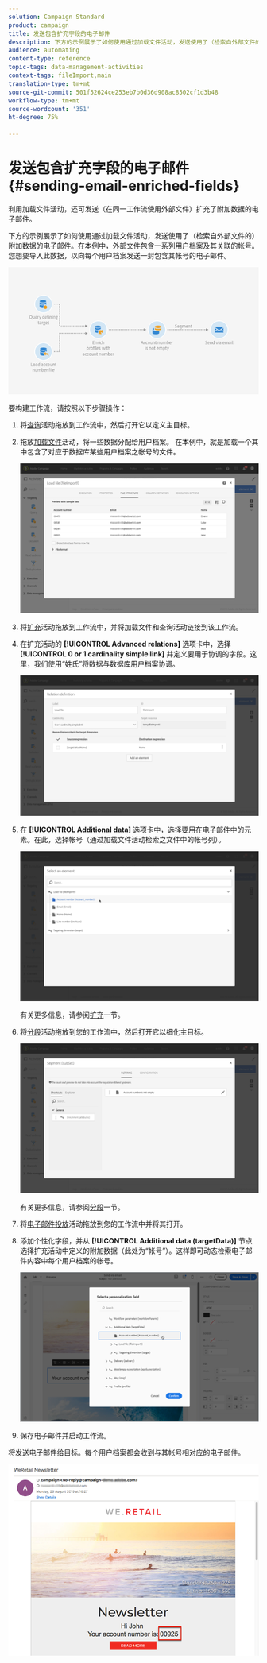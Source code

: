 ```yaml
---
solution: Campaign Standard
product: campaign
title: 发送包含扩充字段的电子邮件
description: 下方的示例展示了如何使用通过加载文件活动，发送使用了（检索自外部文件的）附加数据的电子邮件。
audience: automating
content-type: reference
topic-tags: data-management-activities
context-tags: fileImport,main
translation-type: tm+mt
source-git-commit: 501f52624ce253eb7b0d36d908ac8502cf1d3b48
workflow-type: tm+mt
source-wordcount: '351'
ht-degree: 75%

---
```



# 发送包含扩充字段的电子邮件 {#sending-email-enriched-fields}

<!--A new example showing how to send an email containing additional data retrieved from a load file activity has been added. [Read more](example-2-email-with-enriched-fields)-->

利用加载文件活动，还可发送（在同一工作流使用外部文件）扩充了附加数据的电子邮件。

下方的示例展示了如何使用通过加载文件活动，发送使用了（检索自外部文件的）附加数据的电子邮件。在本例中，外部文件包含一系列用户档案及其关联的帐号。您想要导入此数据，以向每个用户档案发送一封包含其帐号的电子邮件。

![](assets/load_file_workflow_ex2.png)

要构建工作流，请按照以下步骤操作：

1. 将[查询](../../automating/using/query.md)活动拖放到工作流中，然后打开它以定义主目标。

   <!--The Query activity is presented in the [Query](../../automating/using/query.md) section.-->

1. 拖放[加载文件](../../automating/using/load-file.md)活动，将一些数据分配给用户档案。 在本例中，就是加载一个其中包含了对应于数据库某些用户档案之帐号的文件。

   ![](assets/load_file_activity.png)

1. 将[扩充](../../automating/using/enrichment.md)活动拖放到工作流中，并将加载文件和查询活动链接到该工作流。

1. 在扩充活动的 **[!UICONTROL Advanced relations]** 选项卡中，选择 **[!UICONTROL 0 or 1 cardinality simple link]** 并定义要用于协调的字段。这里，我们使用“姓氏”将数据与数据库用户档案协调。

   ![](assets/load_file_enrichment_relation.png)

1. 在 **[!UICONTROL Additional data]** 选项卡中，选择要用在电子邮件中的元素。在此，选择帐号（通过加载文件活动检索之文件中的帐号列）。

   ![](assets/load_file_enrichment_select_element.png)

   <!--![](assets/load_file_enrichment_additional_data.png)-->

   有关更多信息，请参阅[扩充](../../automating/using/enrichment.md)一节。

1. 将[分段](../../automating/using/segmentation.md)活动拖放到您的工作流中，然后打开它以细化主目标。

   ![](assets/load_file_segmentation.png)

   有关更多信息，请参阅[分段](../../automating/using/segmentation.md)一节。

1. 将[电子邮件投放](../../automating/using/email-delivery.md)活动拖放到您的工作流中并将其打开。

   <!--The Email delivery activity is presented in the [Email delivery](../../automating/using/email-delivery.md) section.-->

1. 添加个性化字段，并从 **[!UICONTROL Additional data (targetData)]** 节点选择扩充活动中定义的附加数据（此处为“帐号”）。这样即可动态检索电子邮件内容中每个用户档案的帐号。

   ![](assets/load_file_perso_field.png)

1. 保存电子邮件并启动工作流。

将发送电子邮件给目标。每个用户档案都会收到与其帐号相对应的电子邮件。

![](assets/load_file_email.png)
